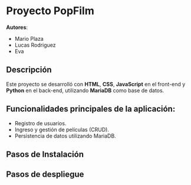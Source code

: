 # Proyecto PopFilm

**Autores**:

- Mario Plaza
- Lucas Rodriguez
- Eva

## Descripción

Este proyecto se desarrolló con **HTML**, **CSS**, **JavaScript** en el front-end y **Python** en el back-end, utilizando **MariaDB** como base de datos.

## Funcionalidades principales de la aplicación:

- Registro de usuarios.
- Ingreso y gestión de películas (CRUD).
- Persistencia de datos utilizando MariaDB.

## Pasos de Instalación

## Pasos de despliegue
